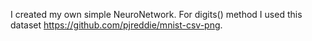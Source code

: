 I created my own simple NeuroNetwork.
 For digits() method I used this dataset https://github.com/pjreddie/mnist-csv-png. 
